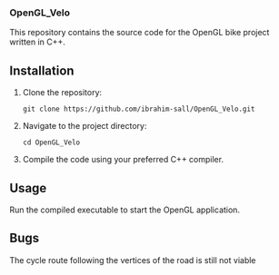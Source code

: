 ### OpenGL_Velo

This repository contains the source code for the OpenGL bike project written in C++.

## Installation

1. Clone the repository:
   ```
   git clone https://github.com/ibrahim-sall/OpenGL_Velo.git
   ```
2. Navigate to the project directory:
   ```
   cd OpenGL_Velo
   ```
3. Compile the code using your preferred C++ compiler.

## Usage

Run the compiled executable to start the OpenGL application.

## Bugs

The cycle route following the vertices of the road is still not viable
